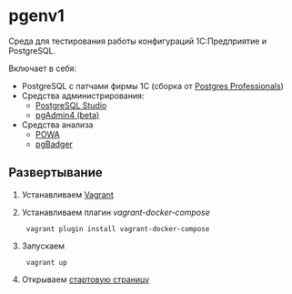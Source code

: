 # pgenv1

Среда для тестирования работы конфигураций 1С:Предприятие и PostgreSQL.

Включает в себя:
* PostgreSQL с патчами фирмы 1С (сборка от [Postgres Professionals](https://postgrespro.ru/products/1c_build))
* Средства администрирования:
    * [PostgreSQL Studio](http://www.postgresqlstudio.org/)
    * [pgAdmin4 (beta)](https://www.pgadmin.org/)
* Средства анализа
    * [POWA](http://dalibo.github.io/powa/)
    * [pgBadger](https://github.com/dalibo/pgbadger)

## Развертывание

1. Устанавливаем [Vagrant](https://www.vagrantup.com/)
2. Устанавливаем плагин *vagrant-docker-compose*   
   
        vagrant plugin install vagrant-docker-compose
   
3. Запускаем

        vagrant up

4. Открываем [стартовую страницу](http://localhost:8080)